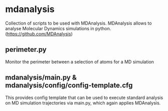 # mdanalysis

Collection of scripts to be used with MDAnalysis. MDAnalysis allows to analyse Molecular Dynamics simulations in python. (https://github.com/MDAnalysis)

## perimeter.py
Monitor the perimeter between a selection of atoms for a MD simulation

## mdanalysis/main.py & mdanalysis/config/config-template.cfg
This provides config template that can be used to execute standard analysis on MD simulation trajectories via main.py, which again applies MDAnalysis.
